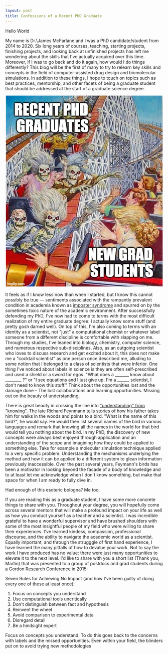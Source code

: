 ```yaml
---
layout: post
title: Confessions of a Recent PhD Graduate
---
```


Hello World

My name is Dr.\James McFarlane and I was a PhD candidate/student from 2014 to 2020. Six long years of courses, teaching, starting projects, finishing projects, and looking back at unfinished projects has left me wondering about the skills that I've actually acquired over this time. Moreover, if I was to go back and do it again, how would I do things differently? This blog will be the first of many to try to relearn key skills and concepts in the field of computer-assisted drug design and biomolecular simulations. In addition to these things, I hope to touch on topics such as best practices, mentorship, and other facets of being a graduate student that should be addressed at the start of a graduate science degree. 

<p align="center">
  <img src="/images/48dcag.jpg" />
</p>

It feels as if I know less now than when I started, but I know this cannot possibly be true — sentiments associated with the rampantly prevalent condition in academia known as [imposter syndrome](https://en.wikipedia.org/wiki/Impostor_syndrome) and spurred on by the sometimes toxic nature of the academic environment. After successfully defending my PhD, I've now had to come to terms with the most difficult realization of my entire graduate degree: I actually know some stuff (and pretty gosh darned well). On top of this, I'm also coming to terms with an identity as a scientist, not "just" a computational chemist or whatever label someone from a different discipline is comfortable with slapping on me. Through my studies, I've leaned into biology, chemistry, computer science, and numerous respective sub-disciplines. Also, as an outgoing scientist who loves to discuss research and get excited about it, this does not make me a "cocktail scientist" as one person once described me, alluding to some notion that I belonged to a class of scientists that were inferior. One thing I've noticed about labels in science is they are often self-prescribed and used a shield or a sword for egos. "What does a _______ know about ________ ?" or "I see equations and I just give up. I'm a ______ scientist, I don't need to know this stuff." Think about the opportunities lost and the damage done – The lost collaborations and learning opportunities. Missing out on the beauty of understanding. 

There is great beauty in crossing the line into ["understanding" from "knowing"](https://www.youtube.com/watch?v=NM-zWTU7X-k). The late Richard Feynmann [tells stories](https://www.youtube.com/watch?v=ga_7j72CVlc) of how his father takes him for walks in the woods and points to a bird. "What is the name of this bird?", he would say. He would then list several names of the bird in various languages and remark that knowing all the names in the world for that bird would tell you nothing about the bird. In my PhD, the discovery of new concepts were always best enjoyed through application and an understanding of the scope and imagining how they could be applied to something else. Take for example a molecular simulation technique applied to a very specific problem: Understanding the mechanisms underlying the method and how it can be applied to a different system to glean information previously inaccessible. Over the past several years, Feymann's birds has been a motivator in looking beyond the facade of a body of knowledge and to at least let me acknowledge when I don't know something, but make that space for when I am ready to fully dive in. 

Had enough of this esoteric bologna? Me too. 

If you are reading this as a graduate student, I have some more concrete things to share with you. Throughout your degree, you will hopefully come across several mentors that will make a profound impact on your life as well as how you conduct yourself as a teacher and a scientist. I was incredible grateful to have a wonderful supervisor and have brushed shoulders with some of the most insightful people of my field who were willing to share their experiences. I've learned kindess, compassion, professional discourse, and the ability to navigate the academic world as a scientist. Equally important, and through the strugggle of first hand experience, I have learned the many pitfalls of how to devalue your work. Not to say the work I have produced has no value; there were just many opportunities to elevate it to the next level. I'd like to share with you a short list (Thank you, Martin) that was presented to a group of postdocs and grad students during a Gordon Research Conference in 2015:

Seven Rules for Achieving No Impact (and how I've been guilty of doing every one of these at least once):

1. Focus on concepts you understand
2. Use computational tools uncritically
3. Don't distinguish between fact and hypothesis
4. Reinvent the wheel
5. Avoid comparison to experimental data
6. Disregard detail
7. Be a hindsight expert

Focus on concepts you understand. To do this goes back to the concerns with labels and the missed opportunities. Even within your field, the blinders put on to avoid trying new methodologies 
